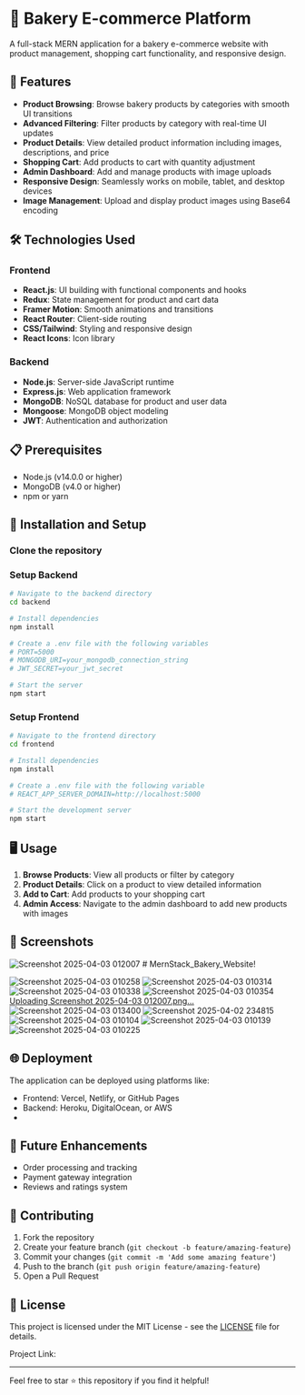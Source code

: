 

# 🍰 Bakery E-commerce Platform

A full-stack MERN application for a bakery e-commerce website with product management, shopping cart functionality, and responsive design.

## 🌟 Features

- **Product Browsing**: Browse bakery products by categories with smooth UI transitions
- **Advanced Filtering**: Filter products by category with real-time UI updates
- **Product Details**: View detailed product information including images, descriptions, and price
- **Shopping Cart**: Add products to cart with quantity adjustment
- **Admin Dashboard**: Add and manage products with image uploads
- **Responsive Design**: Seamlessly works on mobile, tablet, and desktop devices
- **Image Management**: Upload and display product images using Base64 encoding

## 🛠️ Technologies Used

### Frontend
- **React.js**: UI building with functional components and hooks
- **Redux**: State management for product and cart data
- **Framer Motion**: Smooth animations and transitions
- **React Router**: Client-side routing
- **CSS/Tailwind**: Styling and responsive design
- **React Icons**: Icon library

### Backend
- **Node.js**: Server-side JavaScript runtime
- **Express.js**: Web application framework
- **MongoDB**: NoSQL database for product and user data
- **Mongoose**: MongoDB object modeling
- **JWT**: Authentication and authorization

## 📋 Prerequisites

- Node.js (v14.0.0 or higher)
- MongoDB (v4.0 or higher)
- npm or yarn

## 🚀 Installation and Setup

### Clone the repository

### Setup Backend
```bash
# Navigate to the backend directory
cd backend

# Install dependencies
npm install

# Create a .env file with the following variables
# PORT=5000
# MONGODB_URI=your_mongodb_connection_string
# JWT_SECRET=your_jwt_secret

# Start the server
npm start
```

### Setup Frontend
```bash
# Navigate to the frontend directory
cd frontend

# Install dependencies
npm install

# Create a .env file with the following variable
# REACT_APP_SERVER_DOMAIN=http://localhost:5000

# Start the development server
npm start
```

## 🖥️ Usage

1. **Browse Products**: View all products or filter by category
2. **Product Details**: Click on a product to view detailed information
3. **Add to Cart**: Add products to your shopping cart
4. **Admin Access**: Navigate to the admin dashboard to add new products with images

## 📱 Screenshots
![Screenshot 2025-04-03 012007](https://github.com/user-attachments/assets/b5f1185b-6740-4fa3-8f16-ba5957283146) # MernStack_Bakery_Website!

![Screenshot 2025-04-03 010258](https://github.com/user-attachments/assets/e7cbffff-a316-4e8c-a609-c4b4b7254f8c)
![Screenshot 2025-04-03 010314](https://github.com/user-attachments/assets/b0bf33ec-7101-45da-8a47-d421a6877807)
![Screenshot 2025-04-03 010338](https://github.com/user-attachments/assets/3ae7dd30-5c55-463b-95ce-105fd60ad8b5)
![Screenshot 2025-04-03 010354](https://github.com/user-attachments/assets/07b10589-4a68-414c-b882-eb3ead95f4e4)
[Uploading Screenshot 2025-04-03 012007.png…]()
![Screenshot 2025-04-03 013400](https://github.com/user-attachments/assets/a2bbd5ae-c3f2-4db7-a1d1-92b73222578a)
![Screenshot 2025-04-02 234815](https://github.com/user-attachments/assets/538ff546-b2bf-4ea2-bcf5-f1baa5f4fe28)
![Screenshot 2025-04-03 010104](https://github.com/user-attachments/assets/d5d9f044-6d92-43a6-96b2-b9f9c51a8695)
![Screenshot 2025-04-03 010139](https://github.com/user-attachments/assets/229b42e1-7df5-4907-a258-86f034038520)
![Screenshot 2025-04-03 010225](https://github.com/user-attachments/assets/4a4c9f64-e051-49e0-94e6-6a8e9ca6f733)


## 🌐 Deployment

The application can be deployed using platforms like:
- Frontend: Vercel, Netlify, or GitHub Pages
- Backend: Heroku, DigitalOcean, or AWS
- 
## 🧪 Future Enhancements

- Order processing and tracking
- Payment gateway integration
- Reviews and ratings system

## 🤝 Contributing

1. Fork the repository
2. Create your feature branch (`git checkout -b feature/amazing-feature`)
3. Commit your changes (`git commit -m 'Add some amazing feature'`)
4. Push to the branch (`git push origin feature/amazing-feature`)
5. Open a Pull Request

## 📄 License

This project is licensed under the MIT License - see the [LICENSE](LICENSE) file for details.

Project Link:

---

Feel free to star ⭐ this repository if you find it helpful!
